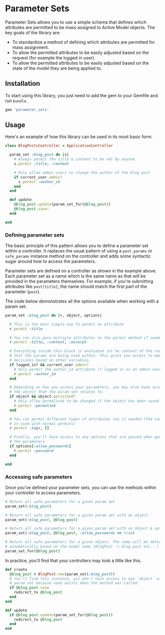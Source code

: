 # Parameter Sets

Parameter Sets allows you to use a simple schema that defines which attributes are permitted to be mass assigned to Active Model objects. The key goals of the library are:

* To standardize a method of defining which attributes are permitted for mass assignment.
* To allow the permitted attributes to be easily adjusted based on the request (for example the logged in user).
* To allow the permitted attributes to be easily adjusted based on the state of the model they are being applied to.

## Installation

To start using this library, you just need to add the gem to your Gemfile and run `bundle`.

```ruby
gem 'parameter_sets'
```

## Usage

Here's an example of how this library can be used in its most basic form.

```ruby
class BlogPostsController < ApplicationController

  param_set :blog_post do |s|
    # Always permit the title & content to be set by anyone
    s.permit :title, :content

    # Only allow admin users to change the author of the blog post
    if current_user.admin?
      s.permit :author_id
    end
  end

  def update
    @blog_post.update(param_set_for(@blog_post))
    @blog_post.save!
  end

end
```

### Defining parameter sets

The basic principle of this pattern allows you to define a parameter set within a controller. It replaces the usual pattern of using a `post_params` or `safe_params` instance method on the controller and adds some syntactic sugar around how to access the parameters.

Parameter sets are defined on a controller as shown in the example above. Each parameter set as a name which is the same name as that will be provided in the parameters themselves. For example, if you're submitting attributes like `post[title]`, the name should match the first part of the parameter (`post`).

The code below demonstrates all the options available when working with a param set.

```ruby
param_set :blog_post do |r, object, options|

  # This is the most simple way to permit an attribute
  r.permit :title

  # You can also pass multiple attributes to the permit method if needed
  r.permit :title, :content, :excerpt

  # Everything inside this block is evaluated int he context of the request
  # that the params are being used within. This gives you access to make
  # decisions based on other variables.
  if logged_in? && current_user.admin?
    # Only permit the author_id attribute if logged in as an admin user
    r.permit :author_id
  end

  # Depending on how you access your parameters, you may also have access to
  # the object that the param set relates to.
  if object && object.persisted?
    # Only allow permalinsk to be changed if the object has been saved
    r.permit :permalink
  end

  # You can permit different types of attributes too if needed (the same as
  # is used with normal permits)
  r.permit :tags, []

  # Finally, you'll have access to any options that are passed when generating
  # the parameters
  if options[:allow_passwords]
    r.permit :password
  end

end
```

### Accessing safe parameters

Once you've defined your parameter sets, you can use the methods within your controller to access parameters.

```ruby
# Return all safe parameters for a given param set
param_set(:blog_post)

# Return all safe parameters for a given param set with an object
param_set(:blog_post, @blog_post)

# Return all safe parameters for a given param set with an object & options
param_set(:blog_post, @blog_post, :allow_passwords => true)

# Return all safe parameters for a given object. The name will be determined
# automatically based on the model name (BlogPost -> blog_post etc...)
param_set_for(@blog_post)
```

In practice, you'll find that your controllers may look a little like this.

```ruby
def create
  @blog_post = BlogPost.new(param_set(:blog_post))
  # You'll find this instance, you don't have access to any `object` within the
  # param set because none exists when the method was called.
  if @blog_post.save
    redirect_to @blog_post
  end
end

def update
  if @blog_post.update(param_set_for(@blog_post))
    redirect_to @blog_post
  end
end
```
